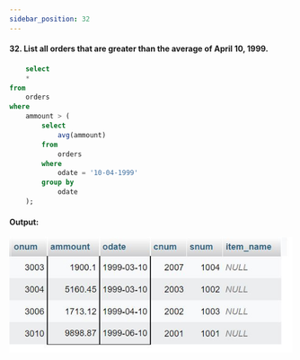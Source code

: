```yaml
---
sidebar_position: 32
---
```


#### 32. List all orders that are greater than the average of April 10, 1999.

```sql
    select
    *
from
    orders
where
    ammount > (
        select
            avg(ammount)
        from
            orders
        where
            odate = '10-04-1999'
        group by
            odate
    );
```

#### Output:

![d](outputs\32.jpg)
